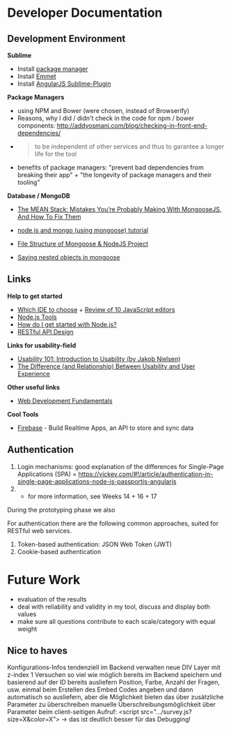 # Developer Documentation


## Development Environment

__Sublime__

* Install [package manager](https://sublime.wbond.net/installation)
* Install [Emmet](http://emmet.io/)
* Install [AngularJS Sublime-Plugin](https://sublime.wbond.net/packages/AngularJS)


__Package Managers__

* using NPM and Bower (were chosen, instead of Browserify)
* Reasons, why I did / didn't check in the code for npm / bower components: http://addyosmani.com/blog/checking-in-front-end-dependencies/
* > to be independent of other services and thus to garantee a longer life for the tool
* benefits of package managers: "prevent bad dependencies from breaking their app" + "the longevity of package managers and their tooling"


__Database / MongoDB__

* [The MEAN Stack: Mistakes You’re Probably Making With MongooseJS, And How To Fix Them](http://blog.mongodb.org/post/52299826008/the-mean-stack-mistakes-youre-probably-making)
* [node.js and mongo (using mongoose) tutorial](http://blog.modulus.io/getting-started-with-mongoose)

* [File Structure of Mongoose & NodeJS Project](http://stackoverflow.com/questions/9230932/file-structure-of-mongoose-nodejs-project?answertab=votes#tab-top)
* [Saving nested objects in mongoose](http://stackoverflow.com/questions/21243502/saving-nested-objects-in-mongoose)


## Links

__Help to get started__

* [Which IDE to choose](http://www.sitepoint.com/javascript-internet-things/) + [Review of 10 JavaScript editors](http://www.javaworld.com/article/2094847/enterprise-java/review-10-javascript-editors-and-ides-put-to-the-test.html)
* [Node.js Tools](https://www.totaljs.com/tools/)
* [How do I get started with Node.js?](http://stackoverflow.com/questions/2353818/how-do-i-get-started-with-node-js)
* [RESTful API Design](http://code.tutsplus.com/tutorials/restful-api-design-with-nodejs-restify--cms-22637)

__Links for usability-field__

* [Usability 101: Introduction to Usability (by Jakob Nielsen)](http://www.nngroup.com/articles/usability-101-introduction-to-usability/)
* [The Difference (and Relationship) Between Usability and User Experience](http://usabilitygeek.com/the-difference-between-usability-and-user-experience/)


__Other useful links__

* [Web Development Fundamentals](https://developers.google.com/web/fundamentals/)

__Cool Tools__

* [Firebase](https://www.firebase.com/) - Build Realtime Apps, an API to store and sync data



## Authentication

1. Login mechanisms: good explanation of the differences for Single-Page Applications (SPA) = https://vickev.com/#!/article/authentication-in-single-page-applications-node-js-passportjs-angularjs
1. + for more information, see Weeks 14 + 16 + 17

During the prototyping phase we also

For authentication there are the following common approaches, suited for RESTful web services.

1. Token-based authentication: JSON Web Token (JWT)
1. Cookie-based authentication




# Future Work

* evaluation of the results
* deal with reliability and validity in my tool, discuss and display both values
* make sure all questions contribute to each scale/category with equal weight


## Nice to haves

Konfigurations-Infos tendenziell im Backend verwalten
neue DIV Layer mit z-index 1
Versuchen so viel wie möglich bereits im Backend speichern und basierend auf der ID bereits ausliefern
Position, Farbe, Anzahl der Fragen, usw.
einmal beim Erstellen des Embed Codes angeben und dann automatisch so ausliefern, aber die Möglichkeit bieten das über zusätzliche Parameter zu überschreiben
manuelle Überschreibungsmöglichkeit über Parameter beim client-seitigen Aufruf: <script src=”.../survey.js?size=X&color=X”>
→ das ist deutlich besser für das Debugging!
